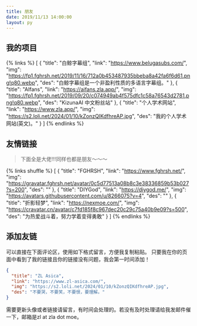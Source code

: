 ```yaml
---
title: 朋友
date: 2019/11/13 14:00:00
layout: py
---
```


## 我的项目

{% links %}
[
{
"title": "白鲸字幕组",
"link": "https://www.belugasubs.com/",
"img": "https://fp1.fghrsh.net/2019/11/16/712a0b453487935bbeba8a42fa6f6d61.png!q80.webp",
"des": "白鲸字幕组是一个非盈利性质的多语言字幕组。"
},
{
"title": "AIfans",
"link": "https://aifans.zla.app/",
"img": "https://fp1.fghrsh.net/2019/09/20/c074949ab4f575dfc1c58a76543d2781.png!q80.webp",
"des": "KizunaAI 中文粉丝站"
},
{
"title": "个人学术网站",
"link": "https://www.zla.app/",
"img": "https://s2.loli.net/2024/01/10/kZonzQIKdfhreAP.jpg",
"des": "我的个人学术网站(英文)。"
}
]
{% endlinks %}

## 友情链接

> 下面全是大佬!!!同样也都是朋友～～～

{% links shuffle %}
[
{
"title": "FGHRSH",
"link": "https://www.fghrsh.net/",
"img": "https://gravatar.fghrsh.net/avatar/0c5d77513a08b8c3e38336859b53b027?s=200",
"des": ""
},
{
"title": "DIYGod",
"link": "https://diygod.me/",
"img": "https://avatars.githubusercontent.com/u/8266075?v=4",
"des": ""
},
{
"title": "折影轻梦",
"link": "https://nexmoe.com/",
"img": "https://cravatar.cn/avatar/c7fd185f8c967dec20c29c75a40b9e09?s=500",
"des": "为热爱战斗着，努力学着变得勇敢"
}
]
{% endlinks %}

## 添加友链

可以直接在下面评论区，使用如下格式留言，方便我复制粘贴。
只要我在你的页面中看到了我的链接且你的链接没有问题，我会第一时间添加！

```json
{
  "title": "ZL Asica",
  "link": "https://www.zl-asica.com/",
  "img": "https://s2.loli.net/2024/01/10/kZonzQIKdfhreAP.jpg",
  "des": "不要哭，不要笑，不要恨，要理解。"
}
```

需要更新头像或者链接请留言，有时间会处理的。若没有及时处理请给我发邮件催一下，邮箱是zl at zla dot moe。

</br></br></br></br>
